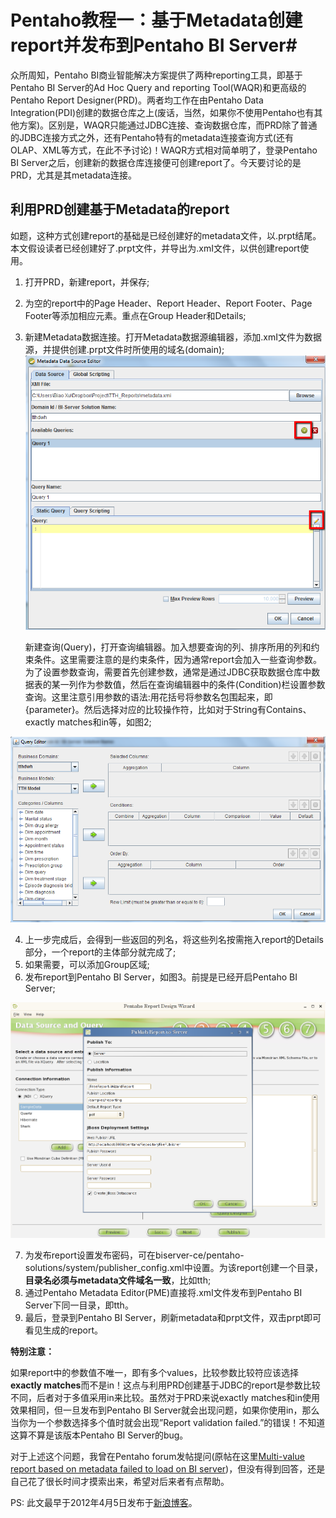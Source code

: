 # Pentaho教程一：基于Metadata创建report并发布到Pentaho BI Server#

众所周知，Pentaho BI商业智能解决方案提供了两种reporting工具，即基于Pentaho BI Server的Ad Hoc Query and reporting Tool(WAQR)和更高级的Pentaho Report Designer(PRD)。两者均工作在由Pentaho Data Integration(PDI)创建的数据仓库之上(废话，当然，如果你不使用Pentaho也有其他方案)。区别是，WAQR只能通过JDBC连接、查询数据仓库，而PRD除了普通的JDBC连接方式之外，还有Pentaho特有的metadata连接查询方式(还有OLAP、XML等方式，在此不予讨论)！WAQR方式相对简单明了，登录Pentaho BI Server之后，创建新的数据仓库连接便可创建report了。今天要讨论的是PRD，尤其是其metadata连接。

## 利用PRD创建基于Metadata的report

如题，这种方式创建report的基础是已经创建好的metadata文件，以.prpt结尾。本文假设读者已经创建好了.prpt文件，并导出为.xmI文件，以供创建report使用。

1. 打开PRD，新建report，并保存;
2. 为空的report中的Page Header、Report Header、Report Footer、Page Footer等添加相应元素。重点在Group Header和Details;
3. 新建Metadata数据连接。打开Metadata数据源编辑器，添加.xmI文件为数据源，并提供创建.prpt文件时所使用的域名(domain);
![MetadataSourceEditor](https://github.com/MacIt/tutorial/blob/master/img/MetadataSourceEditor.png)

	新建查询(Query)，打开查询编辑器。加入想要查询的列、排序所用的列和约束条件。这里需要注意的是约束条件，因为通常report会加入一些查询参数。为了设置参数查询，需要首先创建参数，通常是通过JDBC获取数据仓库中数据表的某一列作为参数值，然后在查询编辑器中的条件(Condition)栏设置参数查询。这里注意引用参数的语法:用花括号将参数名包围起来，即{parameter}。然后选择对应的比较操作符，比如对于String有Contains、exactly matches和in等，如图2;
	
![QueryEditor](https://github.com/MacIt/tutorial/blob/master/img/QueryEditor.png)

4. 上一步完成后，会得到一些返回的列名，将这些列名按需拖入report的Details部分，一个report的主体部分就完成了;
5. 如果需要，可以添加Group区域;
6. 发布report到Pentaho BI Server，如图3。前提是已经开启Pentaho BI Server;

![PublishReport](https://github.com/MacIt/tutorial/blob/master/img/PublishReport.png)
 
7. 为发布report设置发布密码，可在biserver-ce/pentaho-solutions/system/publisher_config.xml中设置。为该report创建一个目录，**目录名必须与metadata文件域名一致**，比如tth;
8. 通过Pentaho Metadata Editor(PME)直接将.xmI文件发布到Pentaho BI Server下同一目录，即tth。
9. 最后，登录到Pentaho BI Server，刷新metadata和prpt文件，双击prpt即可看见生成的report。

**特别注意：**

如果report中的参数值不唯一，即有多个values，比较参数比较符应该选择**exactly matches**而不是in！这点与利用PRD创建基于JDBC的report是参数比较不同，后者对于多值采用in来比较。虽然对于PRD来说exactly matches和in使用效果相同，但一旦发布到Pentaho BI Server就会出现问题，如果你使用in，那么当你为一个参数选择多个值时就会出现”Report validation failed.”的错误！不知道这算不算是该版本Pentaho BI Server的bug。

对于上述这个问题，我曾在Pentaho forum发帖提问(原帖在这里[Multi-value report based on metadata failed to load on BI server](http://forums.pentaho.com/showthread.php?93280-Multi-value-report-based-on-metadata-failed-to-load-on-BI-server&p=278644#post278644))，但没有得到回答，还是自己花了很长时间才摸索出来，希望对后来者有点帮助。

PS: 此文最早于2012年4月5日发布于[新浪博客](http://blog.sina.com.cn/s/blog_67582af90100x9tu.html)。